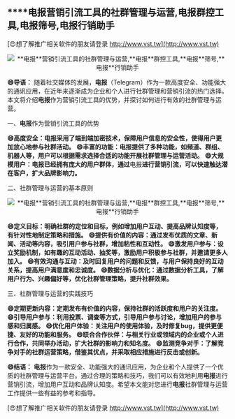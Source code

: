 ## ****电报**营销引流工具的社群管理与运营,**电报**群控工具,**电报**筛号,**电报**行销助手**

[😍想了解推广相关软件的朋友请登录 http://www.vst.tw](http://www.vst.tw)

 <center><img src="https://vst.tw/MP4/tuiguang/png/3.png" alt="**电报**营销引流工具的社群管理与运营,**电报**群控工具,**电报**筛号,**电报**行销助手"></center>

**😄导语：**
随着社交媒体的发展，**电报**（Telegram）作为一款高度安全、功能强大的通讯应用，在近年来逐渐成为企业和个人进行社群管理和营销引流的热门选择。本文将介绍**电报**作为营销引流工具的优势，并探讨如何进行有效的社群管理与运营。

一、**电报**作为营销引流工具的优势

**😄高度安全：**电报**采用了端到端加密技术，保障用户信息的安全性，使得用户更加放心地参与社群活动。**
**😄丰富的功能：**电报**提供了多种功能，如频道、群组、机器人等，用户可以根据需求选择合适的功能开展社群管理与运营活动。**
**😄大规模用户：**电报**已经拥有庞大的用户群体，通过**电报**进行营销引流，可以快速触达潜在客户，扩大品牌影响力。**

二、社群管理与运营的基本原则

 <center><img src="https://vst.tw/MP4/tuiguang/png/4.png" alt="**电报**营销引流工具的社群管理与运营,**电报**群控工具,**电报**筛号,**电报**行销助手"></center>

**😄定义目标：明确社群的定位和目标，例如增加用户互动、提高品牌认知度等，有针对性地制定策略和措施。**
**😄提供有价值的内容：通过发布优质的文章、新闻、活动等内容，吸引用户参与社群，增加粘性和互动性。**
**😄激发用户参与：设立奖励机制，如有趣的互动活动、抽奖等，激励用户积极参与社群，并邀请更多人加入。**
**😄有效沟通与互动：及时回复用户的问题和反馈，与用户保持良好的互动关系，提高用户满意度和忠诚度。**
**😄数据分析与优化：通过数据分析工具，了解用户行为、兴趣偏好等，优化社群管理策略，提升社群效果。**

三、社群管理与运营的实践技巧

**😄定期更新内容：定期发布有价值的内容，保持社群的活跃度和用户的关注度。**
**😄引导用户参与：利用投票、调查等方式，引导用户参与讨论，增加用户的参与感和归属感。**
**😄优化用户体验：关注用户的使用体验，及时修复bug，提供更便捷、友好的功能和服务。**
**😄联合合作伙伴：与相关行业或领域内的企业或个人进行合作，共同举办活动，扩大社群的影响力和知名度。**
**😄监测竞争对手：了解竞争对手的社群运营策略，借鉴其优点，并采取相应措施进行反击或创新。**

**😄结语：**
**电报**作为一款安全、功能强大的通讯应用，为企业和个人提供了一个优质的社群管理与运营平台。通过合理的策略和技巧，我们可以有效地利用**电报**进行营销引流，增加用户互动和品牌认知度。希望本文能对您进行**电报**社群管理与运营工作提供一些有益的参考和指导。

[😍想了解推广相关软件的朋友请登录 http://www.vst.tw](http://www.vst.tw)




